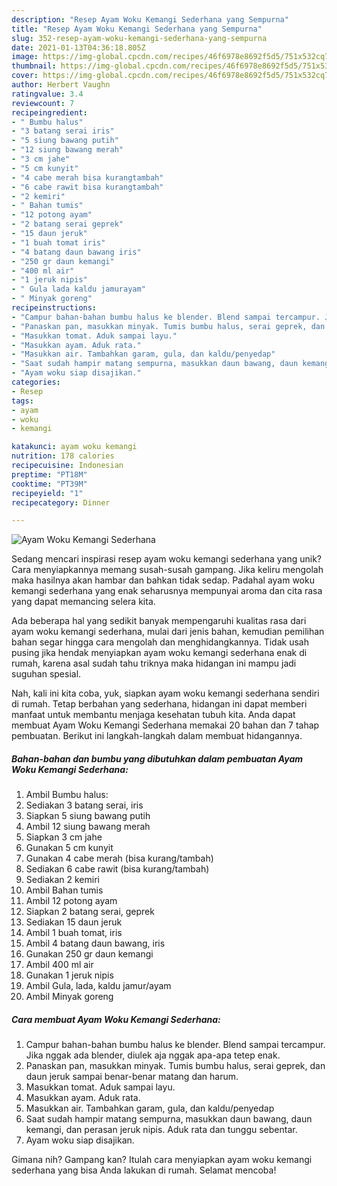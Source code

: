 ```yaml
---
description: "Resep Ayam Woku Kemangi Sederhana yang Sempurna"
title: "Resep Ayam Woku Kemangi Sederhana yang Sempurna"
slug: 352-resep-ayam-woku-kemangi-sederhana-yang-sempurna
date: 2021-01-13T04:36:18.805Z
image: https://img-global.cpcdn.com/recipes/46f6978e8692f5d5/751x532cq70/ayam-woku-kemangi-sederhana-foto-resep-utama.jpg
thumbnail: https://img-global.cpcdn.com/recipes/46f6978e8692f5d5/751x532cq70/ayam-woku-kemangi-sederhana-foto-resep-utama.jpg
cover: https://img-global.cpcdn.com/recipes/46f6978e8692f5d5/751x532cq70/ayam-woku-kemangi-sederhana-foto-resep-utama.jpg
author: Herbert Vaughn
ratingvalue: 3.4
reviewcount: 7
recipeingredient:
- " Bumbu halus"
- "3 batang serai iris"
- "5 siung bawang putih"
- "12 siung bawang merah"
- "3 cm jahe"
- "5 cm kunyit"
- "4 cabe merah bisa kurangtambah"
- "6 cabe rawit bisa kurangtambah"
- "2 kemiri"
- " Bahan tumis"
- "12 potong ayam"
- "2 batang serai geprek"
- "15 daun jeruk"
- "1 buah tomat iris"
- "4 batang daun bawang iris"
- "250 gr daun kemangi"
- "400 ml air"
- "1 jeruk nipis"
- " Gula lada kaldu jamurayam"
- " Minyak goreng"
recipeinstructions:
- "Campur bahan-bahan bumbu halus ke blender. Blend sampai tercampur. Jika nggak ada blender, diulek aja nggak apa-apa tetep enak."
- "Panaskan pan, masukkan minyak. Tumis bumbu halus, serai geprek, dan daun jeruk sampai benar-benar matang dan harum."
- "Masukkan tomat. Aduk sampai layu."
- "Masukkan ayam. Aduk rata."
- "Masukkan air. Tambahkan garam, gula, dan kaldu/penyedap"
- "Saat sudah hampir matang sempurna, masukkan daun bawang, daun kemangi, dan perasan jeruk nipis. Aduk rata dan tunggu sebentar."
- "Ayam woku siap disajikan."
categories:
- Resep
tags:
- ayam
- woku
- kemangi

katakunci: ayam woku kemangi 
nutrition: 178 calories
recipecuisine: Indonesian
preptime: "PT18M"
cooktime: "PT39M"
recipeyield: "1"
recipecategory: Dinner

---
```



![Ayam Woku Kemangi Sederhana](https://img-global.cpcdn.com/recipes/46f6978e8692f5d5/751x532cq70/ayam-woku-kemangi-sederhana-foto-resep-utama.jpg)

Sedang mencari inspirasi resep ayam woku kemangi sederhana yang unik? Cara menyiapkannya memang susah-susah gampang. Jika keliru mengolah maka hasilnya akan hambar dan bahkan tidak sedap. Padahal ayam woku kemangi sederhana yang enak seharusnya mempunyai aroma dan cita rasa yang dapat memancing selera kita.



Ada beberapa hal yang sedikit banyak mempengaruhi kualitas rasa dari ayam woku kemangi sederhana, mulai dari jenis bahan, kemudian pemilihan bahan segar hingga cara mengolah dan menghidangkannya. Tidak usah pusing jika hendak menyiapkan ayam woku kemangi sederhana enak di rumah, karena asal sudah tahu triknya maka hidangan ini mampu jadi suguhan spesial.


Nah, kali ini kita coba, yuk, siapkan ayam woku kemangi sederhana sendiri di rumah. Tetap berbahan yang sederhana, hidangan ini dapat memberi manfaat untuk membantu menjaga kesehatan tubuh kita. Anda dapat membuat Ayam Woku Kemangi Sederhana memakai 20 bahan dan 7 tahap pembuatan. Berikut ini langkah-langkah dalam membuat hidangannya.

<!--inarticleads1-->

##### Bahan-bahan dan bumbu yang dibutuhkan dalam pembuatan Ayam Woku Kemangi Sederhana:

1. Ambil  Bumbu halus:
1. Sediakan 3 batang serai, iris
1. Siapkan 5 siung bawang putih
1. Ambil 12 siung bawang merah
1. Siapkan 3 cm jahe
1. Gunakan 5 cm kunyit
1. Gunakan 4 cabe merah (bisa kurang/tambah)
1. Sediakan 6 cabe rawit (bisa kurang/tambah)
1. Sediakan 2 kemiri
1. Ambil  Bahan tumis
1. Ambil 12 potong ayam
1. Siapkan 2 batang serai, geprek
1. Sediakan 15 daun jeruk
1. Ambil 1 buah tomat, iris
1. Ambil 4 batang daun bawang, iris
1. Gunakan 250 gr daun kemangi
1. Ambil 400 ml air
1. Gunakan 1 jeruk nipis
1. Ambil  Gula, lada, kaldu jamur/ayam
1. Ambil  Minyak goreng




<!--inarticleads2-->

##### Cara membuat Ayam Woku Kemangi Sederhana:

1. Campur bahan-bahan bumbu halus ke blender. Blend sampai tercampur. Jika nggak ada blender, diulek aja nggak apa-apa tetep enak.
1. Panaskan pan, masukkan minyak. Tumis bumbu halus, serai geprek, dan daun jeruk sampai benar-benar matang dan harum.
1. Masukkan tomat. Aduk sampai layu.
1. Masukkan ayam. Aduk rata.
1. Masukkan air. Tambahkan garam, gula, dan kaldu/penyedap
1. Saat sudah hampir matang sempurna, masukkan daun bawang, daun kemangi, dan perasan jeruk nipis. Aduk rata dan tunggu sebentar.
1. Ayam woku siap disajikan.




Gimana nih? Gampang kan? Itulah cara menyiapkan ayam woku kemangi sederhana yang bisa Anda lakukan di rumah. Selamat mencoba!
